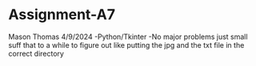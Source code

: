 # Assignment-A7
Mason Thomas 
4/9/2024
 -Python/Tkinter
 -No major problems just small suff that to a while to figure out like putting the jpg and the txt file in the correct directory 

